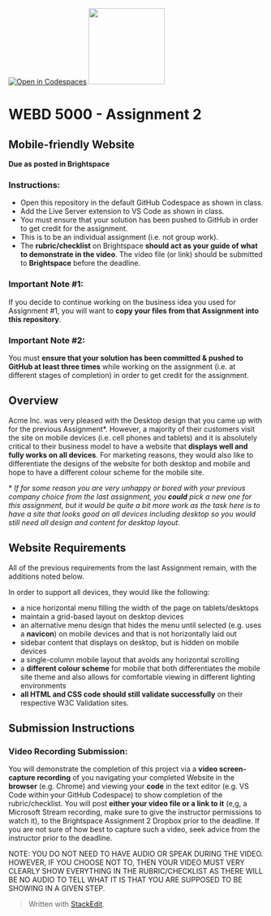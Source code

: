 [![Open in Codespaces](https://classroom.github.com/assets/launch-codespace-7f7980b617ed060a017424585567c406b6ee15c891e84e1186181d67ecf80aa0.svg)](https://classroom.github.com/open-in-codespaces?assignment_repo_id=12353901)
<img width="150px" src="https://www.nscc.ca/img/aboutnscc/visual-identity-guidelines/artwork/nscc-jpeg.jpg" >  
  

# WEBD 5000 - Assignment 2 

##  Mobile-friendly Website

**Due as posted in Brightspace**
 
### Instructions:  

- Open this repository in the default GitHub Codespace as shown in class.
- Add the Live Server extension to VS Code as shown in class.
- You must ensure that your solution has been pushed to GitHub in order to get credit for the assignment.  
- This is to be an individual assignment (i.e. not group work).
- The **rubric/checklist** on Brightspace **should act as your guide of what to demonstrate in the video**. The video file (or link) should be submitted to **Brightspace** before the deadline.

###  Important Note #1: 

If you decide to continue working on the business idea you used for Assignment #1, you will want to **copy your files from that Assignment into this repository**.

###  Important Note #2: 

You must **ensure that your solution has been committed & pushed to GitHub at least three times** while working on the assignment (i.e. at different stages of completion) in order to get credit for the assignment.  

##  Overview

Acme Inc. was very pleased with the Desktop design that you came up with for the previous Assignment\*. However, a majority of their customers visit the site on mobile devices (i.e. cell phones and tablets) and it is absolutely critical to their business model to have a website that **displays well and fully works on all devices**. For marketing reasons, they would also like to differentiate the designs of the website for both desktop and mobile and hope to have a different colour scheme for the mobile site.

\* *If for some reason you are very unhappy or bored with your previous company choice from the last assignment, you **could** pick a new one for this assignment, but it would be quite a bit more work as the task here is to have a site that looks good on all devices including desktop so you would still need all design and content for desktop layout*.

## Website Requirements

All of the previous requirements from the last Assignment remain, with the additions noted below.

In order to support all devices, they would like the following:

 - a nice horizontal menu filling the width of the page on tablets/desktops
 - maintain a grid-based layout on desktop devices
 - an alternative menu design that hides the menu until selected (e.g. uses a **navicon**) on mobile devices and that is not horizontally laid out
 - sidebar content that displays on desktop, but is hidden on mobile devices
 - a single-column mobile layout that avoids any horizontal scrolling
 - a **different colour scheme** for mobile that both differentiates the mobile site theme and also allows for comfortable viewing in different lighting environments
 - **all HTML and CSS code should still validate successfully** on their respective W3C Validation sites. 

## Submission Instructions
### Video Recording Submission:

You will demonstrate the completion of this project via a **video screen-capture recording** of you navigating your completed Website in the **browser** (e.g. Chrome) and viewing your **code** in the text editor (e.g. VS Code within your GitHub Codespace) to show completion of the rubric/checklist. You will post **either your video file or a link to it** (e,g, a Microsoft Stream recording, make sure to give the instructor permissions to watch it), to the Brightspace Assignment 2 Dropbox prior to the deadline. If you are not sure of how best to capture such a video, seek advice from the instructor prior to the deadline.

NOTE: YOU DO NOT NEED TO HAVE AUDIO OR SPEAK DURING THE VIDEO. HOWEVER, IF YOU CHOOSE NOT TO, THEN YOUR VIDEO MUST VERY CLEARLY SHOW EVERYTHING IN THE RUBRIC/CHECKLIST AS THERE WILL BE NO AUDIO TO TELL WHAT IT IS THAT YOU ARE SUPPOSED TO BE SHOWING IN A GIVEN STEP.

> Written with [StackEdit](https://stackedit.io/).
